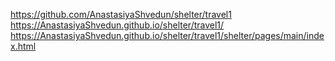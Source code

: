 https://github.com/AnastasiyaShvedun/shelter/travel1 
https://AnastasiyaShvedun.github.io/shelter/travel1/
https://AnastasiyaShvedun.github.io/shelter/travel1/shelter/pages/main/index.html


